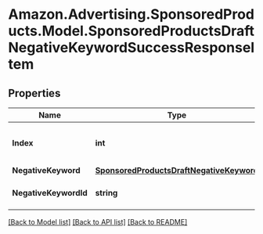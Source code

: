 # Amazon.Advertising.SponsoredProducts.Model.SponsoredProductsDraftNegativeKeywordSuccessResponseItem

## Properties

Name | Type | Description | Notes
------------ | ------------- | ------------- | -------------
**Index** | **int** | the index of the negativeKeyword in the array from the request body | 
**NegativeKeyword** | [**SponsoredProductsDraftNegativeKeyword**](SponsoredProductsDraftNegativeKeyword.md) |  | [optional] 
**NegativeKeywordId** | **string** | the negativeKeyword ID | [optional] 

[[Back to Model list]](../README.md#documentation-for-models) [[Back to API list]](../README.md#documentation-for-api-endpoints) [[Back to README]](../README.md)

